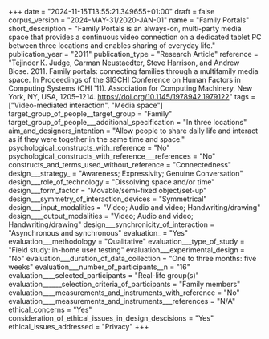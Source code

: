 +++
date = "2024-11-15T13:55:21.349655+01:00"
draft = false
corpus_version = "2024-MAY-31/2020-JAN-01"
name = "Family Portals"
short_description = "Family Portals is an always-on, multi-party media space that provides a continuous video connection on a dedicated tablet PC between three locations and enables sharing of everyday life."
publication_year = "2011"
publication_type = "Research Article"
reference = "Tejinder K. Judge, Carman Neustaedter, Steve Harrison, and Andrew Blose. 2011. Family portals: connecting families through a multifamily media space. In Proceedings of the SIGCHI Conference on Human Factors in Computing Systems (CHI '11). Association for Computing Machinery, New York, NY, USA, 1205–1214. https://doi.org/10.1145/1978942.1979122"
tags = ["Video-mediated interaction", "Media space"]
target_group_of_people__target_group = "Family"
target_group_of_people___additional_specification = "In three locations"
aim_and_designers_intention = "Allow people to share daily life and interact as if they were together in the same time and space."
psychological_constructs_with_reference = "No"
psychological_constructs_with_reference___references = "No"
constructs_and_terms_used_without_reference = "Connectedness"
design___strategy_ = "Awareness; Expressivity; Genuine Conversation"
design___role_of_technology = "Dissolving space and/or time"
design___form_factor = "Movable/semi-fixed object/set-up"
design___symmetry_of_interaction_devices = "Symmetrical"
design___input_modalities = "Video; Audio and video; Handwriting/drawing"
design____output_modalities = "Video; Audio and video; Handwriting/drawing"
design___synchronicity_of_interaction = "Asynchronous and synchronous"
evaluation_ = "Yes"
evaluation___methodology = "Qualitative"
evaluation___type_of_study = "Field study: in-home user testing"
evaluation___experimental_design = "No"
evaluation___duration_of_data_collection = "One to three months: five weeks"
evaluation___number_of_participants__n = "16"
evaluation____selected_participants = "Real-life group(s)"
evaluation______selection_criteria_of_participants = "Family members"
evaluation____measurements_and_instruments_with_reference = "No"
evaluation____measurements_and_instruments___references = "N/A"
ethical_concerns = "Yes"
consideration_of_ethical_issues_in_design_descisions = "Yes"
ethical_issues_addressed = "Privacy"
+++
